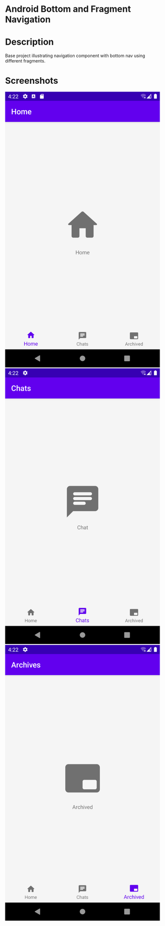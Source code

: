 # Android Bottom and Fragment Navigation
# Description
Base project illustrating navigation component with bottom nav using different fragments.

# Screenshots
![home](./screenshots/home.png)
![chats](./screenshots/chats.png)
![archives](./screenshots/archives.png)